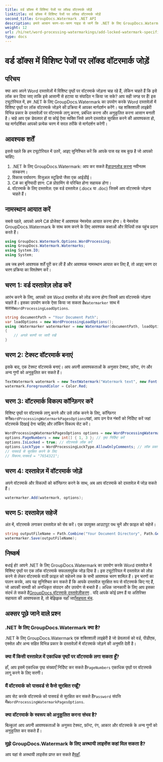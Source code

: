 ```yaml
---
title: वर्ड डॉक्स में विशिष्ट पेजों पर लॉक्ड वॉटरमार्क जोड़ें
linktitle: वर्ड डॉक्स में विशिष्ट पेजों पर लॉक्ड वॉटरमार्क जोड़ें
second_title: GroupDocs.Watermark .NET API
description: हमारे आसान चरण-दर-चरण गाइड से जानें कि .NET के लिए GroupDocs.Watermark का उपयोग करके Word दस्तावेज़ों में विशिष्ट पृष्ठों पर लॉक किए गए वॉटरमार्क को कैसे जोड़ा जाए।
weight: 12
url: /hi/net/word-processing-watermarkings/add-locked-watermark-specific-pages-word-docs/
type: docs
---
```

# वर्ड डॉक्स में विशिष्ट पेजों पर लॉक्ड वॉटरमार्क जोड़ें

## परिचय
क्या आप अपने Word दस्तावेज़ों में विशिष्ट पृष्ठों पर वॉटरमार्क जोड़ना चाह रहे हैं, लेकिन चाहते हैं कि इसे लॉक कर दिया जाए ताकि इसे आसानी से हटाया या संपादित न किया जा सके? आप सही जगह पर हैं! इस ट्यूटोरियल में, हम .NET के लिए GroupDocs.Watermark का उपयोग करके Word दस्तावेज़ों में विशिष्ट पृष्ठों पर लॉक वॉटरमार्क जोड़ने की प्रक्रिया में आपका मार्गदर्शन करेंगे। यह शक्तिशाली लाइब्रेरी विभिन्न प्रकार के दस्तावेज़ों पर वॉटरमार्क लागू करना, प्रबंधित करना और अनुकूलित करना आसान बनाती है। चाहे आप एक डेवलपर हों या कोई ऐसा व्यक्ति जिसे अपने दस्तावेज़ सुरक्षित करने की आवश्यकता हो, यह मार्गदर्शिका आपको प्रत्येक चरण में सरल तरीके से मार्गदर्शन करेगी।
## आवश्यक शर्तें
इससे पहले कि हम ट्यूटोरियल में उतरें, आइए सुनिश्चित करें कि आपके पास वह सब कुछ है जो आपको चाहिए:
1.  .NET के लिए GroupDocs.Watermark: आप कर सकते हैं[डाउनलोड करना](https://releases.groupdocs.com/Watermark/net/) नवीनतम संस्करण।
2. विकास पर्यावरण: विजुअल स्टूडियो जैसा एक आईडीई।
3. C# का बुनियादी ज्ञान: C# प्रोग्रामिंग से परिचित होना सहायक होगा।
4. वॉटरमार्क के लिए दस्तावेज़: एक वर्ड दस्तावेज़ (.docx या .doc) जिसमें आप वॉटरमार्क जोड़ना चाहते हैं।
## नामस्थान आयात करें
सबसे पहले, आपको अपने C# प्रोजेक्ट में आवश्यक नेमस्पेस आयात करना होगा। ये नेमस्पेस GroupDocs.Watermark के साथ काम करने के लिए आवश्यक कक्षाओं और विधियों तक पहुंच प्रदान करते हैं।
```csharp
using GroupDocs.Watermark.Options.WordProcessing;
using GroupDocs.Watermark.Watermarks;
using System.IO;
using System;
```
अब जब हमने आवश्यक शर्तें पूरी कर ली हैं और आवश्यक नामस्थान आयात कर लिए हैं, तो आइए चरण दर चरण प्रक्रिया का विश्लेषण करें।
## चरण 1: वर्ड दस्तावेज़ लोड करें
 आरंभ करने के लिए, आपको उस Word दस्तावेज़ को लोड करना होगा जिसमें आप वॉटरमार्क जोड़ना चाहते हैं। इसका उपयोग करके ऐसा किया जा सकता है`Watermarker` साथ में क्लास`WordProcessingLoadOptions`.
```csharp
string documentPath = "Your Document Path";
var loadOptions = new WordProcessingLoadOptions();
using (Watermarker watermarker = new Watermarker(documentPath, loadOptions))
{
    // अगले चरणों पर जारी रखें
}
```
## चरण 2: टेक्स्ट वॉटरमार्क बनाएं
इसके बाद, एक टेक्स्ट वॉटरमार्क बनाएं। आप अपनी आवश्यकताओं के अनुसार टेक्स्ट, फ़ॉन्ट, रंग और अन्य गुणों को अनुकूलित कर सकते हैं।
```csharp
TextWatermark watermark = new TextWatermark("Watermark text", new Font("Arial", 19));
watermark.ForegroundColor = Color.Red;
```
## चरण 3: वॉटरमार्क विकल्प कॉन्फ़िगर करें
 विशिष्ट पृष्ठों पर वॉटरमार्क लागू करने और उसे लॉक करने के लिए, कॉन्फ़िगर करें`WordProcessingWatermarkPagesOptions`यहां, आप उन पेज नंबरों को निर्दिष्ट करें जहां वॉटरमार्क दिखाई देना चाहिए और लॉकिंग विकल्प सेट करें।
```csharp
WordProcessingWatermarkPagesOptions options = new WordProcessingWatermarkPagesOptions();
options.PageNumbers = new int[] { 1, 3 }; // पृष्ठ निर्दिष्ट करें
options.IsLocked = true; // वॉटरमार्क लॉक करें
options.LockType = WordProcessingLockType.AllowOnlyComments; // लॉक प्रकार सेट करें
// पासवर्ड से सुरक्षित करने के लिए
// विकल्प.पासवर्ड = "7654321";
```
## चरण 4: दस्तावेज़ में वॉटरमार्क जोड़ें
अपने वॉटरमार्क और विकल्पों को कॉन्फ़िगर करने के साथ, अब आप वॉटरमार्क को दस्तावेज़ में जोड़ सकते हैं।
```csharp
watermarker.Add(watermark, options);
```
## चरण 5: दस्तावेज़ सहेजें
अंत में, वॉटरमार्क लगाकर दस्तावेज़ को सेव करें। एक उपयुक्त आउटपुट पथ चुनें और फ़ाइल को सहेजें।
```csharp
string outputFileName = Path.Combine("Your Document Directory", Path.GetFileName(documentPath));
watermarker.Save(outputFileName);
```
## निष्कर्ष
बधाई हो! आपने .NET के लिए GroupDocs.Watermark का उपयोग करके Word दस्तावेज़ में विशिष्ट पृष्ठों पर एक लॉक वॉटरमार्क सफलतापूर्वक जोड़ दिया है। इस ट्यूटोरियल में दस्तावेज़ को लोड करने से लेकर वॉटरमार्क वाली फ़ाइल को सहेजने तक के सभी आवश्यक चरण शामिल हैं। इन चरणों का पालन करके, आप यह सुनिश्चित कर सकते हैं कि आपके दस्तावेज़ सुरक्षित रूप से वॉटरमार्क किए गए हैं, जो आपकी सामग्री को अनधिकृत संपादन और उपयोग से बचाते हैं।
 अधिक जानकारी के लिए आप इसका संदर्भ ले सकते हैं[GroupDocs.वॉटरमार्क दस्तावेज़ीकरण](https://tutorials.groupdocs.com/Watermark/net/) . यदि आपके कोई प्रश्न हैं या अतिरिक्त सहायता की आवश्यकता है, तो बेझिझक यहाँ जाएँ[सहयता मंच](https://forum.groupdocs.com/c/watermark/19).
## अक्सर पूछे जाने वाले प्रश्न
### .NET के लिए GroupDocs.Watermark क्या है?
.NET के लिए GroupDocs.Watermark एक शक्तिशाली लाइब्रेरी है जो डेवलपर्स को वर्ड, पीडीएफ, एक्सेल और अन्य सहित विभिन्न प्रकार के दस्तावेज़ों में वॉटरमार्क जोड़ने की अनुमति देती है।
### क्या मैं किसी दस्तावेज़ में एकाधिक पृष्ठों पर वॉटरमार्क लगा सकता हूँ?
 हाँ, आप इसमें एकाधिक पृष्ठ संख्याएँ निर्दिष्ट कर सकते हैं`PageNumbers` एकाधिक पृष्ठों पर वॉटरमार्क लागू करने के लिए सरणी।
### मैं वॉटरमार्क को पासवर्ड से कैसे सुरक्षित रखूँ?
 आप सेट करके वॉटरमार्क को पासवर्ड से सुरक्षित कर सकते हैं`Password` संपत्ति में`WordProcessingWatermarkPagesOptions`.
### क्या वॉटरमार्क के स्वरूप को अनुकूलित करना संभव है?
बिल्कुल! आप अपनी आवश्यकताओं के अनुरूप टेक्स्ट, फ़ॉन्ट, रंग, आकार और वॉटरमार्क के अन्य गुणों को अनुकूलित कर सकते हैं।
### मुझे GroupDocs.Watermark के लिए अस्थायी लाइसेंस कहां मिल सकता है?
 आप यहां से अस्थायी लाइसेंस प्राप्त कर सकते हैं[यहाँ](https://purchase.groupdocs.com/temporary-license/).